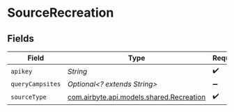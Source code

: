 # SourceRecreation


## Fields

| Field                                                                         | Type                                                                          | Required                                                                      | Description                                                                   |
| ----------------------------------------------------------------------------- | ----------------------------------------------------------------------------- | ----------------------------------------------------------------------------- | ----------------------------------------------------------------------------- |
| `apikey`                                                                      | *String*                                                                      | :heavy_check_mark:                                                            | API Key                                                                       |
| `queryCampsites`                                                              | *Optional<? extends String>*                                                  | :heavy_minus_sign:                                                            | N/A                                                                           |
| `sourceType`                                                                  | [com.airbyte.api.models.shared.Recreation](../../models/shared/Recreation.md) | :heavy_check_mark:                                                            | N/A                                                                           |